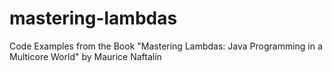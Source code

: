 # mastering-lambdas
Code Examples from the Book "Mastering Lambdas: Java Programming in a Multicore World" by Maurice Naftalin
